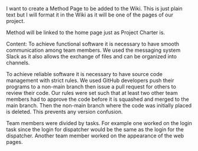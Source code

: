 I want to create a Method Page to be added to the Wiki. This is just plain text but I will format it in the Wiki as it will be one of the pages of our project.

Method will be linked to the home page just as Project Charter is.

Content:
To achieve functional software it is necessary to have smooth communication among team members. We used the messaging system Slack as it also allows the exchange of files and can be organized into channels.

To achieve reliable software it is necessary to have source code management with strict rules. We used GitHub developers push their programs to a non-main branch then issue a pull request for others to review their code. Our rules were set such that at least two other team members had to approve the code before it is squashed and merged to the main branch. Then the non-main branch where the code was initially placed is deleted. This prevents any version confusion. 

Team members were divided by tasks. For example one worked on the login task since the login for dispatcher would be the same as the login for the dispatcher. Another team member worked on the appearance of the web pages.


 


